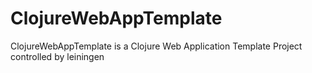ClojureWebAppTemplate
=====================

ClojureWebAppTemplate is a Clojure Web Application Template Project controlled by leiningen 